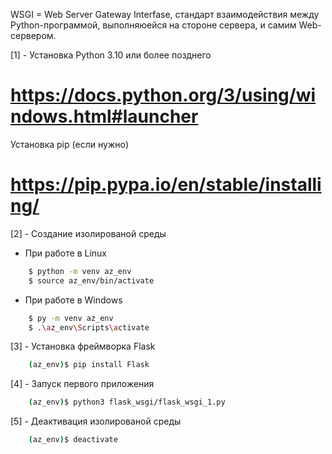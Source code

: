 WSGI = Web Server Gateway Interfase, стандарт взаимодействия между
Python-программой, выполняюейся на стороне сервера, и самим Web-сервером.

[1] - Установка Python 3.10 или более позднего
# https://docs.python.org/3/using/windows.html#launcher
Установка pip (если нужно)
# https://pip.pypa.io/en/stable/installing/


[2] - Создание изолированой среды
* При работе в Linux
```bash
    $ python -m venv az_env
    $ source az_env/bin/activate
```
* При работе в Windows
```bash
    $ py -m venv az_env
    $ .\az_env\Scripts\activate
```


[3] - Установка фреймворка Flask
```bash
    (az_env)$ pip install Flask
```

[4] - Запуск первого приложения
```bash
    (az_env)$ python3 flask_wsgi/flask_wsgi_1.py
```

[5] - Деактивация изолированой среды
```bash
    (az_env)$ deactivate
```
